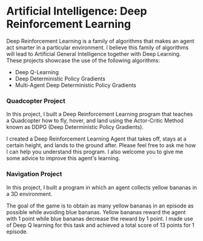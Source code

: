 # Artificial Intelligence: Deep  Reinforcement Learning
Deep Reinforcement Learning is a family of algorithms that makes an agent act smarter in a particular environment. I believe this family of algorithms will lead to Artificial General Intelligence together with Deep Learning. These projects showcase the use of the following algorithms:
- Deep Q-Learning
- Deep Deterministic Policy Gradients
- Multi-Agent Deep Deterministic Policy Gradients

### Quadcopter Project

In this project, I built a Deep Reinforcement Learning program that teaches a Quadcopter how to fly, hover, and land using the Actor-Critic Method known as DDPG (Deep Deterministic Policy Gradients).

I created a Deep Reinforcement Learning Agent that takes off, stays at a certain height, and lands to the ground after. Please feel free to ask me how I can help you understand this program. I also welcome
you to give me some advice to improve this agent's learning.

### Navigation Project

In this project, I built a program in which an agent collects yellow bananas in a 3D environment. 

The goal of the game is to obtain as many yellow bananas in an episode as possible while avoiding blue bananas. Yellow bananas reward the agent with 1 point while blue bananas decrease the reward by 1 point. I made use of Deep Q learning for this task and achieved a total score of 13 points for 1 episode. 
